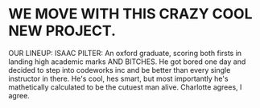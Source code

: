 # WE MOVE WITH THIS CRAZY COOL NEW PROJECT.

OUR LINEUP:
ISAAC PILTER: An oxford graduate, scoring both firsts in landing high academic marks AND BITCHES. He got bored one day and decided to step into codeworks inc and be better than every single instructor in there. He's cool, hes smart, but most importantly 
he's mathetically calculated to be the cutuest man alive. Charlotte agrees, I agree.
